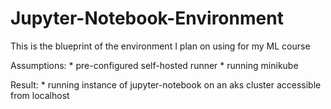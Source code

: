 # Jupyter-Notebook-Environment

This is the blueprint of the environment I plan on using for my ML course

Assumptions:
    * pre-configured self-hosted runner
    * running minikube
  
Result:
    * running instance of jupyter-notebook on an aks cluster accessible from localhost